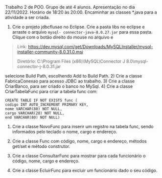 Trabalho 2 de POO.
Grupo de até 4 alunos.
Apresentação no dia 22/11/2022. Horário de 18:20 às 20:00.
Encaminhar as classes *.java para a atividade a ser criada.

1) Crie o projeto jdbcflusao no Eclipse. Crie a pasta libs no eclipse e arraste o arquivo `mysql-
connector-java-8.0.27.jar` para essa pasta. Clique com o botão direito do mouse no arquivo e

> Link: https://dev.mysql.com/get/Downloads/MySQLInstaller/mysql-installer-community-8.0.31.0.msi
>
> Diretório: C:\Program Files (x86)\MySQL\Connector J 8.0\mysql-connector-j-8.0.31.jar

selecione Build Path, escolhendo Add to Build Path.
2) Crie a classe FabricaConexao para acesso JDBC ao trabalho.
3) Crie a classe CriarBanco, para ser criado o banco no MySql.
4) Crie a classe CriarTabelaFunc para criar a tabela func com:

```
CREATE TABLE IF NOT EXISTS func (
codigo INT AUTO_INCREMENT PRIMARY KEY,
nome VARCHAR(80) NOT NULL,
cargo VARCHAR(20) NOT NULL,
end VARCHAR(80) NOT NULL)
```

1) Crie a classe NovoFunc para inserir um registro na tabela func, sendo informados pelo
teclado o nome, cargo e endereço.

6) Crie a classe Func com código, nome, cargo e endereço, métodos get/set e método
construtor.

7) Crie a classe ConsultarFunc para mostrar para cada funcionário o código, nome, cargo e
endereço.

8) Crie a classe EcluirFunc para excluir um funcionário dado o seu código.